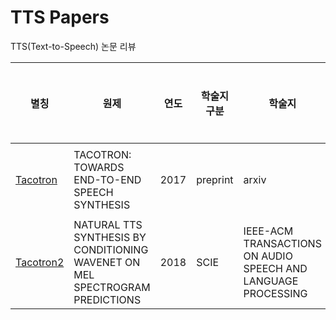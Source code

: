 # TTS Papers
TTS(Text-to-Speech) 논문 리뷰

| 별칭 | 원제 | 연도 | 학술지 구분 | 학술지 | 대상언어 | 종단점 | 데이터셋 | 데이터 구조 | 데이터 분량 | 언어적 특성 | 보코더 | 보코더 피처 | 평가지표 | 비고 |
|-|-|-|-|-|-|-|-|-|-|-|-|-|-|-|
| [Tacotron](./papers/Tacotron.md) | TACOTRON: TOWARDS END-TO-END SPEECH SYNTHESIS | 2017 | preprint | arxiv | 영어 | Text → Spectrogram → Waveform | - | &lt;text, audio&gt; | 24시간 30분 | - | Griffin-Lim | - | MOS | - |
| [Tacotron2](./papers/Tacotron2.md) | NATURAL TTS SYNTHESIS BY CONDITIONING WAVENET ON MEL SPECTROGRAM PREDICTIONS | 2018 | SCIE | IEEE-ACM TRANSACTIONS ON AUDIO SPEECH AND LANGUAGE PROCESSING | 영어 | Text → Spectrogram → Waveform | - | &lt;text, audio&gt; | 24시간 30분 | - | WaveNet | MOS | - |